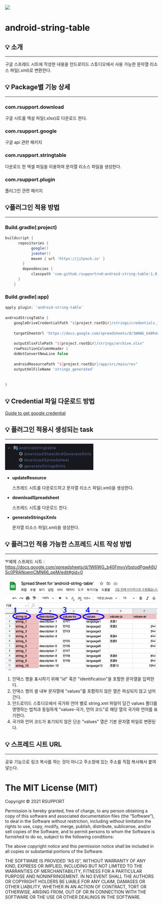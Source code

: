[![](https://jitpack.io/v/rsupportrnd/android-string-table.svg)](https://jitpack.io/#rsupportrnd/android-string-table)
# android-string-table

## 💡 소개
***
구글 스프레드 시트에 작성한 내용을 안드로이드 스튜디오에서 사용 가능한 문자열 리소스 파일(.xml)로 변환한다.

## 💡 Package별 기능 상세
***
### com.rsupport.download
구글 시트를 엑설 파일(.xlsx)로 다운로드 한다.

### com.rsupport.google
구글 api 관련 패키지

### com.ruspport.stringtable
다운로드 한 엑셀 파일을 이용하여 문자열 리소스 파일을 생성한다.

### com.rsupport.plugin
플러그인 관련 패키지

## 💡플러그인 적용 방법
***
### Build.gradle(:project)
````groovy
buildscript {  
      repositories {  
            google()  
            jcenter()  
            maven { url 'https://jitpack.io' }  
        }  
        dependencies {
            classpath 'com.github.rsupportrnd:android-string-table:1.0.5.2'
      }  
    }
````
### Build.gradle(:app)
````groovy
apply plugin: 'android-string-table'
    
androidStringTable {  
    googleDriveCredentialPath "${project.rootDir}/strings/credentials.json"

    targetSheetUrl 'https://docs.google.com/spreadsheets/d/1W6WG_b40FmvyVbstodPgwA6USc0PRANoemCMN66_peM/edit#gid=0' // full url of sheet included tab gid

    outputXlsxFilePath "${project.rootDir}/strings/archive.xlsx"
    rowPositionColumnHeader 1
    doNotConvertNewLine false

    androidResourcePath "${project.rootDir}/app/src/main/res"
    outputXmlFileName 'strings_generated'


}
````

## 💡 Credential 파일 다운로드 방법
[Guide to get google credential](guide-google-credential.md)
    
## 💡 플러그인 적용시 생성되는 task
***
![screenshot10](screenshots/screenshot_10.png)
- **updateResource**
  
  스프레드 시트를 다운로드하고 문자열 리소스 파일(.xml)을 생성한다.
- **downloadSpreadsheet**

  스프레드 시트를 다운로드 한다.
- **generateStringsXmls**

  문자열 리소스 파일(.xml)을 생성한다.

## 💡 플러그인 적용 가능한 스프레드 시트 작성 방법
***
➰예제 스프레드 시트 : https://docs.google.com/spreadsheets/d/1W6WG_b40FmvyVbstodPgwA6USc0PRANoemCMN66_peM/edit#gid=0

![screenshot11](screenshots/screenshot_11.png)
1. 인덱스 행을 표시하기 위해 "id" 혹은 "identification"을 포함한 문자열을 입력한다.
2. 인덱스 행의 셀 내부 문자열에 "values"를 포함하지 않은 열은 파싱되지 않고 넘어간다.
3. 안드로이드 스튜디오에서 국가와 언어 별로 string.xml 파일이 담긴 values 폴더를 명명하는 법칙과 동일하게 "values-국가, 언어 코드"로 해당 열의 국가와 언어를 표기한다.
4. 국가와 언어 코드가 표기되지 않은 단순 "values" 열은 기본 문자열 파일로 변환된다.

## 💡 스프레드 시트 URL
***
공유 기능으로 링크 복사를 하는 것이 아니고 주소창에 있는 주소를 직접 복사해서 붙여넣는다.

The MIT License (MIT)
=====================

Copyright © 2021 RSUPPORT

Permission is hereby granted, free of charge, to any person
obtaining a copy of this software and associated documentation
files (the “Software”), to deal in the Software without
restriction, including without limitation the rights to use,
copy, modify, merge, publish, distribute, sublicense, and/or sell
copies of the Software, and to permit persons to whom the
Software is furnished to do so, subject to the following
conditions:

The above copyright notice and this permission notice shall be
included in all copies or substantial portions of the Software.

THE SOFTWARE IS PROVIDED “AS IS”, WITHOUT WARRANTY OF ANY KIND,
EXPRESS OR IMPLIED, INCLUDING BUT NOT LIMITED TO THE WARRANTIES
OF MERCHANTABILITY, FITNESS FOR A PARTICULAR PURPOSE AND
NONINFRINGEMENT. IN NO EVENT SHALL THE AUTHORS OR COPYRIGHT
HOLDERS BE LIABLE FOR ANY CLAIM, DAMAGES OR OTHER LIABILITY,
WHETHER IN AN ACTION OF CONTRACT, TORT OR OTHERWISE, ARISING
FROM, OUT OF OR IN CONNECTION WITH THE SOFTWARE OR THE USE OR
OTHER DEALINGS IN THE SOFTWARE.

